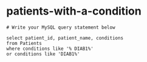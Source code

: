 
  # patients-with-a-condition

  ```mysql
  # Write your MySQL query statement below

select patient_id, patient_name, conditions
from Patients
where conditions like '% DIAB1%'
or conditions like 'DIAB1%'
  ```
  